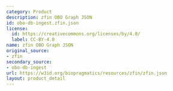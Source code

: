 ```yaml
---
category: Product
description: zfin OBO Graph JSON
id: obo-db-ingest.zfin.json
license:
  id: https://creativecommons.org/licenses/by/4.0/
  label: CC-BY-4.0
name: zfin OBO Graph JSON
original_source:
- zfin
secondary_source:
- obo-db-ingest
url: https://w3id.org/biopragmatics/resources/zfin/zfin.json
layout: product_detail
---
```

